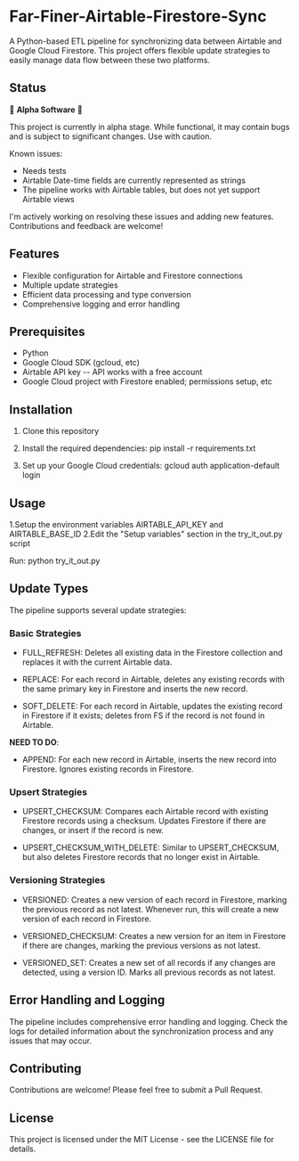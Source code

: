 # Far-Finer-Airtable-Firestore-Sync
A Python-based ETL pipeline for synchronizing data between Airtable and Google Cloud Firestore. This project offers flexible update strategies to easily manage data flow between these two platforms.

## Status

🚧 **Alpha Software** 🚧

This project is currently in alpha stage. While functional, it may contain bugs and is subject to significant changes. Use with caution.

Known issues:
- Needs tests
- Airtable Date-time fields are currently represented as strings
- The pipeline works with Airtable tables, but does not yet support Airtable views

I'm actively working on resolving these issues and adding new features. Contributions and feedback are welcome!


## Features

- Flexible configuration for Airtable and Firestore connections
- Multiple update strategies
- Efficient data processing and type conversion
- Comprehensive logging and error handling

## Prerequisites

- Python
- Google Cloud SDK (gcloud, etc)
- Airtable API key -- API works with a free account
- Google Cloud project with Firestore enabled; permissions setup, etc

## Installation

1. Clone this repository

2. Install the required dependencies:
pip install -r requirements.txt

3. Set up your Google Cloud credentials:
gcloud auth application-default login

## Usage
1.Setup the environment variables AIRTABLE_API_KEY and AIRTABLE_BASE_ID
2.Edit the "Setup variables" section in the try_it_out.py script

Run: python try_it_out.py

## Update Types
The pipeline supports several update strategies:

### Basic Strategies
- FULL_REFRESH: Deletes all existing data in the Firestore collection and replaces it with the current Airtable data.

- REPLACE: For each record in Airtable, deletes any existing records with the same primary key in Firestore and inserts the new record.

- SOFT_DELETE: For each record in Airtable, updates the existing record in Firestore if it exists; deletes from FS if the record is not found in Airtable.

**NEED TO DO**:
- APPEND: For each new record in Airtable, inserts the new record into Firestore. Ignores existing records in Firestore.

### Upsert Strategies
- UPSERT_CHECKSUM: Compares each Airtable record with existing Firestore records using a checksum. Updates Firestore if there are changes, or insert if the record is new.

- UPSERT_CHECKSUM_WITH_DELETE: Similar to UPSERT_CHECKSUM, but also deletes Firestore records that no longer exist in Airtable.

### Versioning Strategies
- VERSIONED: Creates a new version of each record in Firestore, marking the previous record as not latest. Whenever run, this will create a new version of each record in Firestore.

- VERSIONED_CHECKSUM: Creates a new version for an item in Firestore if there are changes, marking the previous versions as not latest.

- VERSIONED_SET: Creates a new set of all records if any changes are detected, using a version ID. Marks all previous records as not latest.

## Error Handling and Logging
The pipeline includes comprehensive error handling and logging. Check the logs for detailed information about the synchronization process and any issues that may occur.

## Contributing
Contributions are welcome! Please feel free to submit a Pull Request.

## License
This project is licensed under the MIT License - see the LICENSE file for details.
